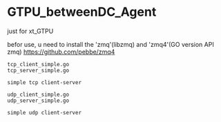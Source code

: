 # GTPU_betweenDC_Agent
just for xt_GTPU


befor use, u need to install the 'zmq'(libzmq) and 'zmq4'(GO version API zmq)
https://github.com/pebbe/zmq4

```
tcp_client_simple.go
tcp_server_simple.go

simple tcp client-server
```

```
udp_client_simple.go
udp_server_simple.go

simple udp client-server
```

